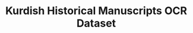 ---
title: "Kurdish Historical Manuscripts OCR Dataset"
publishedDate: "2023-02-10"
mainPaperId: "paper-1"
paperIds: ["paper-1"]
githubUrl: "https://github.com/kailab/kurdish-historical-ocr"
description: "A comprehensive dataset containing 15,000 images of Kurdish historical manuscripts from the 18th-20th centuries, including ground truth transcriptions and metadata about script variations and preservation conditions."
structure: "Images (PNG, 300 DPI), Ground truth text files (UTF-8), Metadata (JSON format with manuscript info, date, region, script type)"
cite: "Mahmood, A., Ali, S., & Hassan, R. (2023). Kurdish Historical Manuscripts OCR Dataset. KaiLab Research Data Repository. https://doi.org/10.5281/kurd-hist-ocr.v1"
size: "2.3 GB"
license: "CC BY-NC-SA 4.0"
format: ["PNG", "TXT", "JSON"]
languages: ["Kurdish (Sorani)", "Kurdish (Kurmanji)"]
domain: "Historical Documents"
organizationIds: [1, 2]
draft: false
--- 